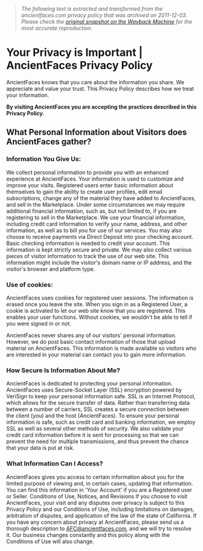 > *The following text is extracted and transformed from the ancientfaces.com privacy policy that was archived on 2011-12-03. Please check the [original snapshot on the Wayback Machine](https://web.archive.org/web/20111203014435id_/http%3A//www.ancientfaces.com/content/privacy) for the most accurate reproduction.*

# Your Privacy is Important | AncientFaces Privacy Policy

AncientFaces knows that you care about the information you share. We appreciate and value your trust. This Privacy Policy describes how we treat your information. 

**By visiting AncientFaces you are accepting the practices described in this Privacy Policy.**

## What Personal Information about Visitors does AncientFaces gather?

### Information You Give Us:

We collect personal information to provide you with an enhanced experience at AncientFaces. Your information is used to customize and improve your visits. Registered users enter basic information about themselves to gain the ability to create user profiles, edit email subscriptions, change any of the material they have added to AncientFaces, and sell in the Marketplace. Under some circumstances we may require additional financial information, such as, but not limited to, if you are registering to sell in the Marketplace. We use your financial information, including credit card information to verify your name, address, and other information, as well as to bill you for use of our services. You may also choose to receive payments via Direct Deposit into your checking account. Basic checking information is needed to credit your account. This information is kept strictly secure and private. We may also collect various pieces of visitor information to track the use of our web site. This information might include the visitor's domain name or IP address, and the visitor's browser and platform type. 

### Use of cookies:

AncientFaces uses cookies for registered user sessions. The information is erased once you leave the site. When you sign in as a Registered User, a cookie is activated to let our web site know that you are registered. This enables your user functions. Without cookies, we wouldn't be able to tell if you were signed in or not. 

AncientFaces never shares any of our visitors' personal information. However, we do post basic contact information of those that upload material on AncientFaces. This information is made available so visitors who are interested in your material can contact you to gain more information. 

### How Secure Is Information About Me?

AncientFaces is dedicated to protecting your personal information. AncientFaces uses Secure-Socket Layer (SSL) encryption powered by VeriSign to keep your personal information safe. SSL is an Internet Protocol, which allows for the secure transfer of data. Rather than transferring data between a number of carriers, SSL creates a secure connection between the client (you) and the host (AncientFaces). To ensure your personal information is safe, such as credit card and banking information, we employ SSL as well as several other methods of security. We also validate your credit card information before it is sent for processing so that we can prevent the need for multiple transmissions, and thus prevent the chance that your data is put at risk. 

### What Information Can I Access?

AncientFaces gives you access to certain information about you for the limited purpose of viewing and, in certain cases, updating that information. You can find this information in 'Your Account' if you are a Registered user or Seller. Conditions of Use, Notices, and Revisions If you choose to visit AncientFaces, your visit and any disputes over privacy is subject to this Privacy Policy and our Conditions of Use, including limitations on damages, arbitration of disputes, and application of the law of the state of California. If you have any concern about privacy at AncientFaces, please send us a thorough description to AFC@ancientfaces.com, and we will try to resolve it. Our business changes constantly and this policy along with the Conditions of Use will also change. 
